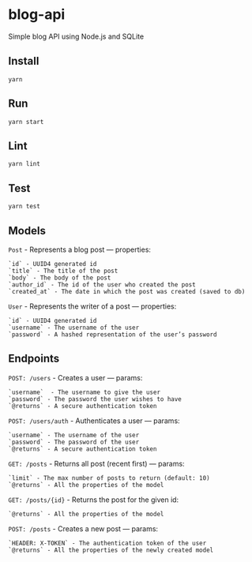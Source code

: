 # blog-api
Simple blog API using Node.js and SQLite

## Install
```
yarn
```

## Run
```
yarn start
```

## Lint
```
yarn lint
```

## Test
```
yarn test
```

## Models
`Post` - Represents a blog post — properties:

	`id` - UUID4 generated id
	`title` - The title of the post
	`body` - The body of the post 
	`author_id` - The id of the user who created the post
	`created_at` - The date in which the post was created (saved to db)

`User` - Represents the writer of a post — properties:

	`id` - UUID4 generated id
	`username` - The username of the user
	`password` - A hashed representation of the user’s password
	
## Endpoints
`POST: /users` - Creates a user  — params:

	`username`  - The username to give the user
	`password` - The password the user wishes to have
	`@returns` - A secure authentication token

`POST: /users/auth` - Authenticates a user — params:

	`username` - The username of the user
	`password` - The password of the user
	`@returns` - A secure authentication token

`GET: /posts` - Returns all post  (recent first) — params:

	`limit` - The max number of posts to return (default: 10)
	`@returns` - All the properties of the model

`GET: /posts/{id}` - Returns the post for the given id:

	`@returns` - All the properties of the model

`POST: /posts` - Creates a new post — params:

	`HEADER: X-TOKEN` - The authentication token of the user
	`@returns` - All the properties of the newly created model
